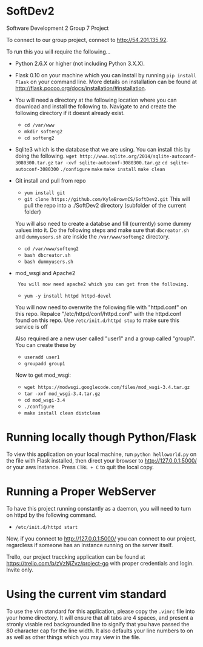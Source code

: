 SoftDev2
========

Software Development 2 Group 7 Project

To connect to our group project, connect to http://54.201.135.92.

To run this you will require the following...

 - Python 2.6.X or higher (not including Python 3.X.X).

 - Flask 0.10 on your machine which you can install by running `pip install Flask` on your command line. More details on installation can be found at http://flask.pocoo.org/docs/installation/#installation.

 - You will need a directory at the following location where you can download and install the following to. Navigate to and create the following directory if it doesnt already exist.
 	 - `cd /var/www`
 	 - `mkdir softeng2`
 	 - `cd softeng2`

 - Sqlite3 which is the database that we are using. You can install this by doing the following.
 	`wget http://www.sqlite.org/2014/sqlite-autoconf-3080300.tar.gz`
 	`tar -xvf sqlite-autoconf-3080300.tar.gz`
	`cd sqlite-autoconf-3080300`
	`./configure`
	`make`
	`make install`
	`make clean`

 - Git install and pull from repo
	- `yum install git`
	- `git clone https://github.com/KyleBrownCS/SoftDev2.git`
	This will pull the repo into a ./SoftDev2 directory (subfolder of the current folder)
	
	You will also need to create a databse and fill (currently) some dummy values into it. Do the following steps and make sure that `dbcreator.sh` and `dummyusers.sh` are inside the `/var/www/softeng2` directory.
	- `cd /var/www/softeng2`
	- `bash dbcreator.sh`
	- `bash dummyusers.sh`


 - mod_wsgi and Apache2

        You will now need apache2 which you can get from the following.
 	 - `yum -y install httpd httpd-devel`

 	You will now need to overwrite the following file with "httpd.conf" on this repo.
 	Repalce "/etc/httpd/conf/httpd.conf" with the httpd.conf found on this repo.
 	Use `/etc/init.d/httpd stop` to make sure this service is off

 	Also required are a new user called "user1" and a group called "group1".
 	You can create these by
 	 - `useradd user1`
 	 - `groupadd group1`

 	Now to get mod_wsgi:
     - `wget https://modwsgi.googlecode.com/files/mod_wsgi-3.4.tar.gz`
 	 - `tar -xvf mod_wsgi-3.4.tar.gz`
 	 - `cd mod_wsgi-3.4`
 	 - `./configure`
 	 - `make install clean distclean`


Running locally though Python/Flask
===================================
To view this application on your local machine, run `python helloworld.py` on the file with Flask installed, then direct your browser to http://127.0.0.1:5000/ or your aws instance. Press `CTRL + C` to quit the local copy.


Running a Proper WebServer
==========================
To have this project running constantly as a daemon, you will need to turn on httpd by the following command.
- `/etc/init.d/httpd start`

Now, if you connect to http://127.0.0.1:5000/ you can connect to our project, regardless if someone has an instance running on the server itself.

Trello, our project traccking application can be found at https://trello.com/b/zVzNjZvz/project-go with proper credentials and login. Invite only.

Using the current vim standard
==============================
To use the vim standard for this application, please copy the `.vimrc` file into your home directory. It will ensure that all tabs are 4 spaces, and present a stronly visable red backgrounded line to signify that you have passed the 80 character cap for the line width. It also defaults your line numbers to on as well as other things which you may view in the file.
